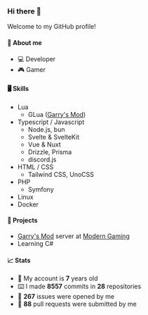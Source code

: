 ### Hi there 👋

Welcome to my GitHub profile!

#### 🧍 About me
- 💻 Developer
- 🎮 Gamer

#### 🖥️ Skills
- Lua
  - GLua ([Garry's Mod](https://store.steampowered.com/app/4000/Garrys_Mod/ "Garry's Mod on Steam"))
- Typescript / Javascript
  - Node.js, bun
  - Svelte & SvelteKit
  - Vue & Nuxt
  - Drizzle, Prisma
  - discord.js
- HTML / CSS
  - Tailwind CSS, UnoCSS
- PHP
  - Symfony
- Linux
- Docker

#### 🔨 Projects
- [Garry's Mod](https://store.steampowered.com/app/4000/Garrys_Mod/ "Garry's Mod on Steam") server at [Modern Gaming](https://modern-gaming.net/ "Modern Gaming")
- Learning C#

#### 📈 Stats
- 🎂 My account is **7** years old
- ⌨️ I made **8557** commits in **28** repositories
- 🐛 **267** issues were opened by me
- 🔗 **88** pull requests were submitted by me
